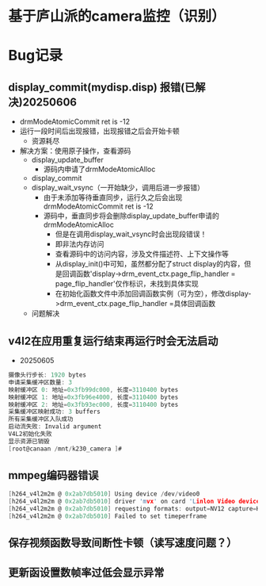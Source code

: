 # 基于庐山派的camera监控（识别）



# Bug记录
## display_commit(mydisp.disp) 报错(已解决)20250606
- drmModeAtomicCommit ret is -12
- 运行一段时间后出现报错，出现报错之后会开始卡顿
    - 资源耗尽
- 解决方案：使用原子操作，查看源码
    - display_update_buffer
        - 源码内申请了drmModeAtomicAlloc
    - display_commit
    - display_wait_vsync（一开始缺少，调用后进一步报错）
        - 由于未添加等待垂直同步，运行久之后会出现drmModeAtomicCommit ret is -12
        - 源码中，垂直同步将会删除display_update_buffer申请的drmModeAtomicAlloc
            - 但是在调用display_wait_vsync时会出现段错误！
            - 即非法内存访问
            - 查看源码中的访问内容，涉及文件描述符、上下文操作等
            - 从display_init()中可知，虽然都分配了struct display的内容，但是回调函数'display->drm_event_ctx.page_flip_handler = page_flip_handler'仅作标识，未找到具体实现
            - 在初始化函数文件中添加回调函数实例（可为空），修改display->drm_event_ctx.page_flip_handler =具体回调函数
    - 问题解决


## v4l2在应用重复运行结束再运行时会无法启动
- 20250605
```c
摄像头行步长: 1920 bytes
申请采集缓冲区数量: 3
映射缓冲区 0: 地址=0x3fb99dc000, 长度=3110400 bytes
映射缓冲区 1: 地址=0x3fb96e4000, 长度=3110400 bytes
映射缓冲区 2: 地址=0x3fb93ec000, 长度=3110400 bytes
采集缓冲区映射成功: 3 buffers
所有采集缓冲区入队成功
启动流失败: Invalid argument
V4L2初始化失败
显示资源已销毁
[root@canaan /mnt/k230_camera ]#
```
## mmpeg编码器错误
```c
[h264_v4l2m2m @ 0x2ab7db5010] Using device /dev/video0
[h264_v4l2m2m @ 0x2ab7db5010] driver 'mvx' on card 'Linlon Video device' in mplane mode
[h264_v4l2m2m @ 0x2ab7db5010] requesting formats: output=NV12 capture=H264
[h264_v4l2m2m @ 0x2ab7db5010] Failed to set timeperframe
```
## 保存视频函数导致间断性卡顿（读写速度问题？）


## 更新函设置数帧率过低会显示异常